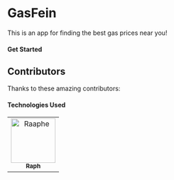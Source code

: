 # GasFein 

This is an app for finding the best gas prices near you!

#### Get Started

## Contributors

Thanks to these amazing contributors:

#### Technologies Used

<!-- readme: contributors -start --> 
<table>
<tr>
    <td align="center">
        <a href="https://github.com/Raaphe">
            <img src="https://avatars.githubusercontent.com/u/120033739?v=4" width="100;" alt="Raaphe"/>
            <br />
            <sub><b>Raph</b></sub>
        </a>
    </td></tr>
</table>
<!-- readme: contributors -end -->
